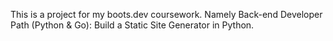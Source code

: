 This is a project for my boots.dev coursework. Namely Back-end Developer Path (Python & Go): Build a Static Site Generator in Python.